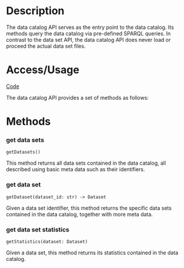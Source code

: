 # Description

The data catalog API serves as the entry point to the data catalog. Its methods query the data catalog via pre-defined SPARQL queries. In contrast to the data set API, the data catalog API does never load or proceed the actual data set files.

# Access/Usage

[Code](../Stdlib/python/simpleml/data_catalog)

The data catalog API provides a set of methods as follows:

# Methods

### get data sets

`getDatasets()`

This method returns all data sets contained in the data catalog, all described using basic meta data such as their identifiers.

### get data set

`getDataset(dataset_id: str) -> Dataset`

Given a data set identifier, this method returns the specific data sets contained in the data catalog, together with more meta data.

### get data set statistics

`getStatistics(dataset: Dataset)`

Given a data set, this method returns its statistics contained in the data catalog.
